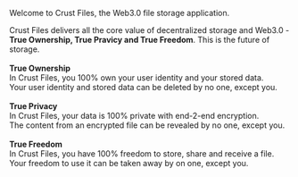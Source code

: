 

<font size={6}>Welcome to Crust Files, the Web3.0 file storage application.</font>

Crust Files delivers all the core value of decentralized storage and Web3.0 - **True Ownership, True Pravicy and True Freedom**. This is the future of storage. 
<br/>
<br/>
<font size={6}>**True Ownership**</font>
<br/>
In Crust Files, you 100% own your user identity and your stored data. 
<br/>
Your user identity and stored data can be deleted by no one, except you.
<br/>
<br/>
<font size={6}>**True Privacy**</font>
<br/>
In Crust Files, your data is 100% private with end-2-end encryption.
<br/>
The content from an encrypted file can be revealed by no one, except you.
<br/>
<br/>
<font size={6}>**True Freedom**</font>
<br/>
In Crust Files, you have 100% freedom to store, share and receive a file.
<br/>
Your freedom to use it can be taken away by on one, except you.
<br/>
